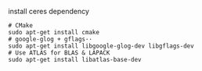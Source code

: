 install ceres dependency
```shell
# CMake
sudo apt-get install cmake
# google-glog + gflags··
sudo apt-get install libgoogle-glog-dev libgflags-dev
# Use ATLAS for BLAS & LAPACK
sudo apt-get install libatlas-base-dev
```